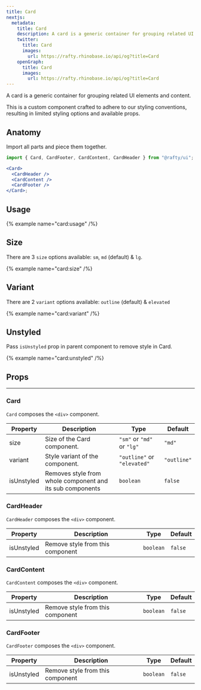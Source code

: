 ```yaml
---
title: Card
nextjs:
  metadata:
    title: Card
    description: A card is a generic container for grouping related UI elements and content.
    twitter:
      title: Card
      images:
        url: https://rafty.rhinobase.io/api/og?title=Card
    openGraph:
      title: Card
      images:
        url: https://rafty.rhinobase.io/api/og?title=Card
---
```


A card is a generic container for grouping related UI elements and content.

This is a custom component crafted to adhere to our styling conventions, resulting in limited styling options and available props.

## Anatomy

Import all parts and piece them together.

```jsx
import { Card, CardFooter, CardContent, CardHeader } from "@rafty/ui";

<Card>
  <CardHeader />
  <CardContent />
  <CardFooter />
</Card>;
```

## Usage

{% example name="card:usage" /%}

## Size

There are 3 `size` options available: `sm`, `md` (default) & `lg`.

{% example name="card:size" /%}

## Variant

There are 2 `variant` options available: `outline` (default) & `elevated`

{% example name="card:variant" /%}

## Unstyled

Pass `isUnstyled` prop in parent component to remove style in Card.

{% example name="card:unstyled" /%}

## Props

---

### Card

`Card` composes the `<div>` component.

| Property   | Description                                               | Type                        | Default     |
| ---------- | --------------------------------------------------------- | --------------------------- | ----------- |
| size       | Size of the Card component.                               | `"sm"` or `"md"` or `"lg"`  | `"md"`      |
| variant    | Style variant of the component.                           | `"outline"` or `"elevated"` | `"outline"` |
| isUnstyled | Removes style from whole component and its sub components | `boolean`                   | `false`     |

### CardHeader

`CardHeader` composes the `<div>` component.

| Property   | Description                      | Type      | Default |
| ---------- | -------------------------------- | --------- | ------- |
| isUnstyled | Remove style from this component | `boolean` | `false` |

### CardContent

`CardContent` composes the `<div>` component.

| Property   | Description                      | Type      | Default |
| ---------- | -------------------------------- | --------- | ------- |
| isUnstyled | Remove style from this component | `boolean` | `false` |

### CardFooter

`CardFooter` composes the `<div>` component.

| Property   | Description                      | Type      | Default |
| ---------- | -------------------------------- | --------- | ------- |
| isUnstyled | Remove style from this component | `boolean` | `false` |
